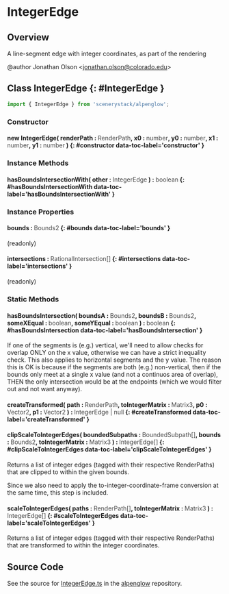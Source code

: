 # IntegerEdge

## Overview

A line-segment edge with integer coordinates, as part of the rendering

@author Jonathan Olson &lt;jonathan.olson@colorado.edu&gt;

## Class IntegerEdge {: #IntegerEdge }


```js
import { IntegerEdge } from 'scenerystack/alpenglow';
```
### Constructor

#### new IntegerEdge( renderPath : <span style="font-weight: 400; opacity: 80%;">RenderPath</span>, x0 : <span style="font-weight: 400; opacity: 80%;">number</span>, y0 : <span style="font-weight: 400; opacity: 80%;">number</span>, x1 : <span style="font-weight: 400; opacity: 80%;">number</span>, y1 : <span style="font-weight: 400; opacity: 80%;">number</span> ) {: #constructor data-toc-label='constructor' }

### Instance Methods

#### hasBoundsIntersectionWith( other : <span style="font-weight: 400; opacity: 80%;">IntegerEdge</span> ) : <span style="font-weight: 400; opacity: 80%;">boolean</span> {: #hasBoundsIntersectionWith data-toc-label='hasBoundsIntersectionWith' }

### Instance Properties

#### bounds : <span style="font-weight: 400; opacity: 80%;">Bounds2</span> {: #bounds data-toc-label='bounds' }

(readonly)

#### intersections : <span style="font-weight: 400; opacity: 80%;">RationalIntersection[]</span> {: #intersections data-toc-label='intersections' }

(readonly)

### Static Methods

#### hasBoundsIntersection( boundsA : <span style="font-weight: 400; opacity: 80%;">Bounds2</span>, boundsB : <span style="font-weight: 400; opacity: 80%;">Bounds2</span>, someXEqual : <span style="font-weight: 400; opacity: 80%;">boolean</span>, someYEqual : <span style="font-weight: 400; opacity: 80%;">boolean</span> ) : <span style="font-weight: 400; opacity: 80%;">boolean</span> {: #hasBoundsIntersection data-toc-label='hasBoundsIntersection' }

If one of the segments is (e.g.) vertical, we'll need to allow checks for overlap ONLY on the x value, otherwise
we can have a strict inequality check. This also applies to horizontal segments and the y value.
The reason this is OK is because if the segments are both (e.g.) non-vertical, then if the bounds only meet
at a single x value (and not a continuos area of overlap), THEN the only intersection would be at the
endpoints (which we would filter out and not want anyway).

#### createTransformed( path : <span style="font-weight: 400; opacity: 80%;">RenderPath</span>, toIntegerMatrix : <span style="font-weight: 400; opacity: 80%;">Matrix3</span>, p0 : <span style="font-weight: 400; opacity: 80%;">Vector2</span>, p1 : <span style="font-weight: 400; opacity: 80%;">Vector2</span> ) : <span style="font-weight: 400; opacity: 80%;">IntegerEdge | null</span> {: #createTransformed data-toc-label='createTransformed' }

#### clipScaleToIntegerEdges( boundedSubpaths : <span style="font-weight: 400; opacity: 80%;">BoundedSubpath[]</span>, bounds : <span style="font-weight: 400; opacity: 80%;">Bounds2</span>, toIntegerMatrix : <span style="font-weight: 400; opacity: 80%;">Matrix3</span> ) : <span style="font-weight: 400; opacity: 80%;">IntegerEdge[]</span> {: #clipScaleToIntegerEdges data-toc-label='clipScaleToIntegerEdges' }

Returns a list of integer edges (tagged with their respective RenderPaths) that are clipped to within the given
bounds.

Since we also need to apply the to-integer-coordinate-frame conversion at the same time, this step is included.

#### scaleToIntegerEdges( paths : <span style="font-weight: 400; opacity: 80%;">RenderPath[]</span>, toIntegerMatrix : <span style="font-weight: 400; opacity: 80%;">Matrix3</span> ) : <span style="font-weight: 400; opacity: 80%;">IntegerEdge[]</span> {: #scaleToIntegerEdges data-toc-label='scaleToIntegerEdges' }

Returns a list of integer edges (tagged with their respective RenderPaths) that are transformed to within the
integer coordinates.



## Source Code

See the source for [IntegerEdge.ts](https://github.com/phetsims/alpenglow/blob/main/js/cag/IntegerEdge.ts) in the [alpenglow](https://github.com/phetsims/alpenglow) repository.
